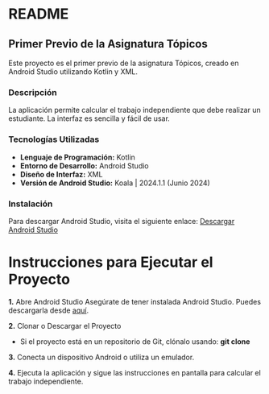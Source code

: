 # README
## Primer Previo de la Asignatura Tópicos
Este proyecto es el primer previo de la asignatura Tópicos, creado en Android Studio utilizando Kotlin y XML.

### Descripción
La aplicación permite calcular el trabajo independiente que debe realizar un estudiante. 
La interfaz es sencilla y fácil de usar.
### Tecnologías Utilizadas
- **Lenguaje de Programación:** Kotlin
- **Entorno de Desarrollo:** Android Studio
- **Diseño de Interfaz:** XML
- **Versión de Android Studio:** Koala | 2024.1.1 (Junio 2024)

### Instalación
Para descargar Android Studio, visita el siguiente enlace:
[Descargar Android Studio](https://developer.android.com/studio?hl=es-419)

# Instrucciones para Ejecutar el Proyecto

**1.** Abre Android Studio
Asegúrate de tener instalada Android Studio. Puedes descargarla desde [aquí](https://developer.android.com/studio?hl=es-419).

**2.** Clonar o Descargar el Proyecto
- Si el proyecto está en un repositorio de Git, clónalo usando:
  **git clone <URL-del-repositorio>**
  
**3.** Conecta un dispositivo Android o utiliza un emulador.

**4.** Ejecuta la aplicación y sigue las instrucciones en pantalla para calcular el trabajo independiente.
